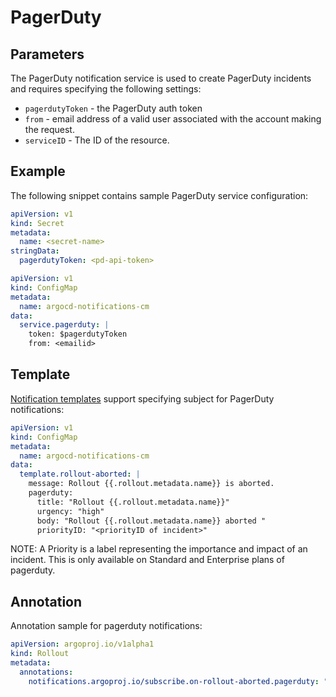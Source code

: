 # PagerDuty

## Parameters

The PagerDuty notification service is used to create PagerDuty incidents and requires specifying the following settings:

* `pagerdutyToken` - the PagerDuty auth token
* `from` - email address of a valid user associated with the account making the request.
* `serviceID` - The ID of the resource.


## Example

The following snippet contains sample PagerDuty service configuration:

```yaml
apiVersion: v1
kind: Secret
metadata:
  name: <secret-name>
stringData:
  pagerdutyToken: <pd-api-token>
```

```yaml
apiVersion: v1
kind: ConfigMap
metadata:
  name: argocd-notifications-cm
data:
  service.pagerduty: |
    token: $pagerdutyToken
    from: <emailid>
```

## Template

[Notification templates](../templates.md) support specifying subject for PagerDuty notifications:

```yaml
apiVersion: v1
kind: ConfigMap
metadata:
  name: argocd-notifications-cm
data:
  template.rollout-aborted: |
    message: Rollout {{.rollout.metadata.name}} is aborted.
    pagerduty:
      title: "Rollout {{.rollout.metadata.name}}"
      urgency: "high"
      body: "Rollout {{.rollout.metadata.name}} aborted "
      priorityID: "<priorityID of incident>"
```

NOTE: A Priority is a label representing the importance and impact of an incident. This is only available on Standard and Enterprise plans of pagerduty.

## Annotation

Annotation sample for pagerduty notifications:
```yaml
apiVersion: argoproj.io/v1alpha1
kind: Rollout
metadata:
  annotations:
    notifications.argoproj.io/subscribe.on-rollout-aborted.pagerduty: "<serviceID for PagerDuty>"
```
